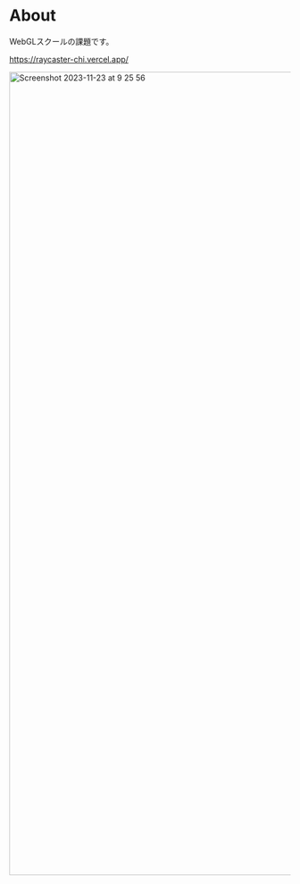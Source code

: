 # About
WebGLスクールの課題です。

https://raycaster-chi.vercel.app/

<img width="1438" alt="Screenshot 2023-11-23 at 9 25 56" src="https://github.com/shu913/Raycaster/assets/80469652/56f917dc-94f4-4c9d-b1bd-5cac3f5f099c">
